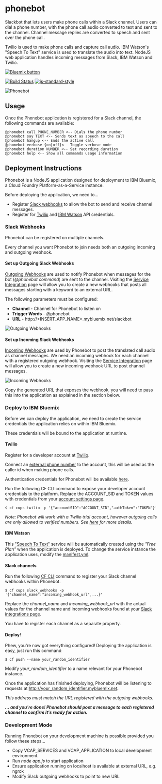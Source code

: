 # phonebot

Slackbot that lets users make phone calls within a Slack channel. 
Users can dial a phone number, with the phone call audio converted to text and sent to the channel.
Channel message replies are converted to speech and sent over the phone call.

Twilio is used to make phone calls and capture call audio.
IBM Watson's "Speech To Text" service is used to translate the audio into text.
NodeJS web application handles incoming messages from Slack, IBM Watson and Twilio. 

<a href="https://bluemix.net/deploy?repository=https://github.com/IBM-Bluemix/phonebot" target="_blank">
<img src="http://bluemix.net/deploy/button.png" alt="Bluemix button" />
</a>

[![Build Status](https://api.travis-ci.org/IBM-Bluemix/phonebot.svg?branch=master)](https://api.travis-ci.org/IBM-Bluemix/phonebot.svg?branch=master)
[![js-standard-style](https://img.shields.io/badge/code%20style-standard-brightgreen.svg?style=flat-square)](https://github.com/feross/standard)

![Phonebot](http://jamesthom.as/images/Phonebot.png)

## Usage

Once the Phonebot application is registered for a Slack channel, the following
commands are available:

```
@phonebot call PHONE_NUMBER <-- Dials the phone number
@phonebot say TEXT <-- Sends text as speech to the call 
@phonebot hangup <-- Ends the active call
@phonebot verbose {on|off}<-- Toggle verbose mode
@phonebot duration NUMBER <-- Set recording duration
@phonebot help <-- Show all commands usage information 
```

## Deployment Instructions

Phonebot is a NodeJS application designed for deployment to IBM Bluemix, a Cloud Foundry
Platform-as-a-Service instance.

Before deploying the application, we need to...

* Register [Slack webhooks](https://api.slack.com/) to allow the bot to send and receive channel messages.
* Register for [Twilio](http://twilio.com) and [IBM Watson](http://www.ibm.com/smarterplanet/us/en/ibmwatson/developercloud/) API credentials.

### Slack Webhooks

Phonebot can be registered on multiple channels. 

Every channel you want Phonebot to join needs both an outgoing incoming and outgoing webhook. 

#### Set up Outgoing Slack Webhooks

[Outgoing Webhooks](https://api.slack.com/outgoing-webhooks) are used to notify
Phonebot when messages for the bot (_@phonebot command_) are sent to the channel.
Visiting the [Service Integration](https://my.slack.com/services/new/outgoing-webhook) page will allow
you to create a new webhooks that posts all messages starting with a keyword to
an external URL.

The following parameters must be configured: 
* **Channel** - Channel for Phonebot to listen on
* **Trigger Words** - @phonebot
* **URL** - http://<INSERT_APP_NAME>.mybluemix.net/slackbot

![Outgoing Webhooks](http://jamesthom.as/images/outgoing_wh.png)

#### Set up Incoming Slack Webhooks

[Incoming Webhooks](https://api.slack.com/incoming-webhooks) are used by
Phonebot to post the translated call audio as channel messages. We need an incoming webhook for each channel
with a registered outgoing webhook. Visiting the [Service Integration](https://my.slack.com/services/new/incoming-webhook) page will allow
you to create a new incoming webhook URL to post channel messages.

![Incoming Webhooks](http://jamesthom.as/images/incoming_wh.png)

Copy the generated URL that exposes the webhook, you will need to pass this into
the application as explained in the section below.

### Deploy to IBM Bluemix

Before we can deploy the application, we need to create the service 
credentials the application relies on within IBM Bluemix. 

These credentials will be bound to the application at runtime.

#### Twilio

Register for a developer account at [Twilio](https://www.twilio.com/try-twilio).

Connect an [external phone number](https://www.twilio.com/user/account/phone-numbers/incoming) to 
the account, this will be used as the caller id when making phone calls.

Authentication credentials for Phonebot will be available [here](https://www.twilio.com/user/account/settings).

Run the following CF CLI command to expose your developer account credentials to
the platform. Replace the ACCOUNT_SID and TOKEN values with credentials from
your [account settings page](https://www.twilio.com/user/account/settings).

```
$ cf cups twilio -p '{"accountSID":"ACCOUNT_SID","authToken":"TOKEN"}'
```

*Note: Phonebot will work with a Twilio trial account, however outgoing calls are 
only allowed to verified numbers. See [here](https://www.twilio.com/user/account/phone-numbers/verified) for more details.*

#### IBM Watson 

This ["Speech To Text"](http://www.ibm.com/smarterplanet/us/en/ibmwatson/developercloud/speech-to-text.html)
service will be automatically created using the _"Free Plan"_ when the
application is deployed. To change the service instance the application uses,
modify the [manifest.yml](http://docs.cloudfoundry.org/devguide/deploy-apps/manifest.html).

#### Slack channels

Run the following [CF CLI](http://docs.cloudfoundry.org/devguide/installcf/)
command to register your Slack channel webhooks within Phonebot.

```
$ cf cups slack_webhooks -p '{"channel_name":"incoming_webhook_url",...}'
```

Replace the *channel_name* and *incoming_webhook_url* with the actual values for the channel name and
incoming webhooks found at your [Slack integrations page](https://myslack.slack.com/services). 

You have to register each channel as a separate property.

#### Deploy!

Phew, you're now got everything configured! Deploying the application is easy,
just run this command:

```
$ cf push --name your_random_identifier 
```

Modify *your_random_identifier* to a name relevant for your Phonebot instance.

Once the application has finished deploying, Phonebot will be listening to
requests at http://your_random_identifier.mybluemix.net. 

*This address must match the URL registered with the outgoing webhooks.*

**_... and you're done! Phonebot should post a message to each registered channel
to confirm it's ready for action._**

### Development Mode 

Running Phonebot on your development machine is possible provided you follow
these steps...

* Copy VCAP_SERVICES and VCAP_APPLICATION to local development environment.
* Run *node app.js* to start application 
* Ensure application running on localhost is available at external URL, e.g. ngrok
* Modify Slack outgoing webhooks to point to new URL
